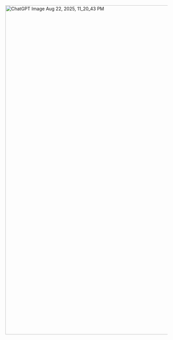 <img width="1536" height="1024" alt="ChatGPT Image Aug 22, 2025, 11_20_43 PM" src="https://github.com/user-attachments/assets/599fa5f1-ed89-4d22-975c-2838f079f9bc" />
